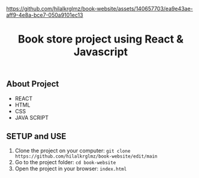 


https://github.com/hilalkrglmz/book-website/assets/140657703/ea9e43ae-aff9-4e8a-bce7-050a9101ec13


<!DOCTYPE html>
<html lang="en">
<head>
    <meta charset="UTF-8">
    <meta name="viewport" content="width=device-width, initial-scale=1.0">
</head>
<body>
    <header>
        <h1> Book store project using React & Javascript </h1>
    </header>
    <div class="container">
        <h2>About Project</h2>
            <ul>
                <li>REACT</li>
                <li>HTML</li>
                <li>CSS</li>
                <li>JAVA SCRIPT</li>
              </ul>
            <h2>SETUP and USE</h2>
        <ol>
            <li>Clone the project on your computer: <code>git clone https://github.com/hilalkrglmz/book-website/edit/main</code></li>
            <li>Go to the project folder: <code>cd book-website</code></li>
            <li>Open the project in your browser: <code>index.html</code></li>
        </ol>
    </div>
</body>
</html>
